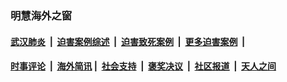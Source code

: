 
### 明慧海外之窗

####  [武汉肺炎](indexes/365.md?t=04082201) &nbsp;|&nbsp;  [迫害案例综述](indexes/328.md?t=04082201) &nbsp;|&nbsp; [迫害致死案例](indexes/277.md?t=04082201)  &nbsp;|&nbsp; [更多迫害案例](indexes/81.md?t=04082201)  &nbsp;|&nbsp; 
####  [时事评论](indexes/19.md?t=04082201) &nbsp;|&nbsp; [海外简讯](indexes/245.md?t=04082201)&nbsp;|&nbsp;  [社会支持](indexes/140.md?t=04082201) &nbsp;|&nbsp; [褒奖决议](indexes/282.md?t=04082201) &nbsp;|&nbsp; [社区报道](indexes/91.md?t=04082201)  &nbsp;|&nbsp; [天人之间](indexes/78.md?t=04082201) 

